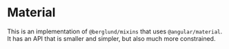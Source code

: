 # Material

This is an implementation of `@berglund/mixins` that uses `@angular/material`. It has an API that is smaller and simpler, but also much more constrained.
